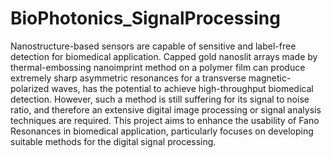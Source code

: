# BioPhotonics_SignalProcessing
Nanostructure-based sensors are capable of sensitive and label-free detection for biomedical application. Capped gold nanoslit arrays made by thermal-embossing nanoimprint method on a polymer film can produce extremely sharp asymmetric resonances for a transverse magnetic-polarized waves, has the potential to achieve high-throughput biomedical detection.  However, such a method is still suffering for its signal to noise ratio, and therefore an extensive digital image processing or signal analysis techniques are required. This project aims to enhance the usability of Fano Resonances in biomedical application, particularly focuses on developing suitable methods for the digital signal processing.
